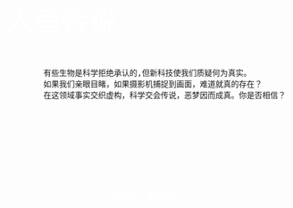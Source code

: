 
<!DOCTYPE html>
<html>
	<head>
		<meta charset="utf-8" />
		<title>人鱼传说</title>
	</head>
		<body background="img/timg.gif">
		<p style="font-family: arial;color: white;font-size: 50px;">人鱼传说</p>
		<p style="font-family: arial;color: white;font-size: 15px;">
		<pre>
		有些生物是科学拒绝承认的,但新科技使我们质疑何为真实。
		如果我们亲眼目睹，如果摄影机捕捉到画面，难道就真的存在？
		在这领域事实交织虚构，科学交会传说，恶梦因而成真。你是否相信？
		</pre>
		</p>
		<p>&nbsp;</p>
		<p>&nbsp;</p>
		<p>&nbsp;</p>
		<p>&nbsp;</p>
		<a href="正式主页.html" style="color: white;font-size: 20px;"><center>是的，我相信</center></a>
  	    </body>
</html>
